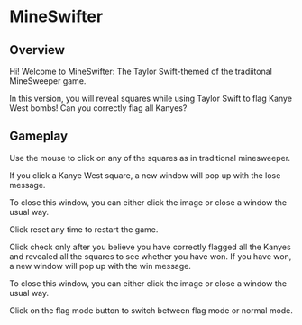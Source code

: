 # MineSwifter

## Overview

Hi! Welcome to MineSwifter: The Taylor Swift-themed of the tradiitonal MineSweeper game.

In this version, you will reveal squares while using Taylor Swift to flag Kanye West bombs!
Can you correctly flag all Kanyes?

## Gameplay

Use the mouse to click on any of the squares as in traditional minesweeper.

If you click a Kanye West square, a new window will pop up with the lose message.

To close this window, you can either click the image or close a window the usual way.

Click reset any time to restart the game.

Click check only after you believe you have correctly flagged all the Kanyes and
revealed all the squares to see whether you have won. If you have won, a new
window will pop up with the win message.

To close this window, you can either click the image or close a window the usual way.

Click on the flag mode button to switch between flag mode or normal mode.
